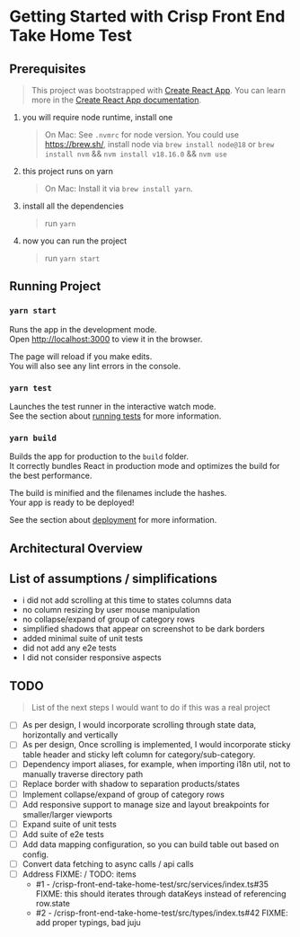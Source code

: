 # Getting Started with Crisp Front End Take Home Test

## Prerequisites 

> This project was bootstrapped with [Create React App](https://github.com/facebook/create-react-app). You can learn more in the [Create React App documentation](https://facebook.github.io/create-react-app/docs/getting-started).

1. you will require node runtime, install one
    > On Mac: 
    > See `.nvmrc` for node version. You could use https://brew.sh/, install node via `brew install node@18` or `brew install nvm` && `nvm install v18.16.0` && `nvm use`
2. this project runs on yarn
    > On Mac: Install it via `brew install yarn`.
3. install all the dependencies
    > run `yarn`
4. now you can run the project
    > run `yarn start`

## Running Project

### `yarn start`

Runs the app in the development mode.\
Open [http://localhost:3000](http://localhost:3000) to view it in the browser.

The page will reload if you make edits.\
You will also see any lint errors in the console.

### `yarn test`

Launches the test runner in the interactive watch mode.\
See the section about [running tests](https://facebook.github.io/create-react-app/docs/running-tests) for more information.

### `yarn build`

Builds the app for production to the `build` folder.\
It correctly bundles React in production mode and optimizes the build for the best performance.

The build is minified and the filenames include the hashes.\
Your app is ready to be deployed!

See the section about [deployment](https://facebook.github.io/create-react-app/docs/deployment) for more information.

## Architectural Overview


## List of assumptions / simplifications

- i did not add scrolling at this time to states columns data
- no column resizing by user mouse manipulation
- no collapse/expand of group of category rows
- simplified shadows that appear on screenshot to be dark borders
- added minimal suite of unit tests
- did not add any e2e tests
- I did not consider responsive aspects

## TODO
> List of the next steps I would want to do if this was a real project

- [ ] As per design, I would incorporate scrolling through state data, horizontally and vertically
- [ ] As per design, Once scrolling is implemented, I would incorporate sticky table header and sticky left column for category/sub-category.
- [ ] Dependency import aliases, for example, when importing i18n util, not to manually traverse directory path
- [ ] Replace border with shadow to separation products/states
- [ ] Implement collapse/expand of group of category rows
- [ ] Add responsive support to manage size and layout breakpoints for smaller/larger viewports
- [ ] Expand suite of unit tests
- [ ] Add suite of e2e tests
- [ ] Add data mapping configuration, so you can build table out based on config.
- [ ] Convert data fetching to async calls / api calls
- [ ] Address FIXME: / TODO: items
    - #1 - /crisp-front-end-take-home-test/src/services/index.ts#35
	FIXME: this should iterates through dataKeys instead of referencing row.state
    - #2 - /crisp-front-end-take-home-test/src/types/index.ts#42
	FIXME: add proper typings, bad juju


